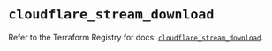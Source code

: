 # `cloudflare_stream_download`

Refer to the Terraform Registry for docs: [`cloudflare_stream_download`](https://registry.terraform.io/providers/cloudflare/cloudflare/5.11.0/docs/resources/stream_download).
